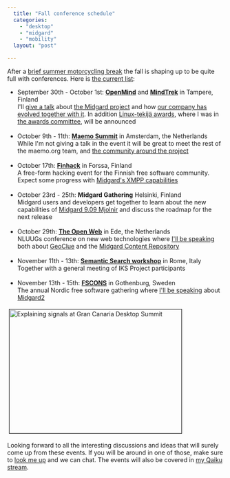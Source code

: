 ```yaml
---
  title: "Fall conference schedule"
  categories: 
    - "desktop"
    - "midgard"
    - "mobility"
  layout: "post"

---
```

<p>
After a <a href="http://bergie.iki.fi/blog/on_to_new_motorcycle_adventures/">brief summer motorcycling break</a> the fall is shaping up to be quite full with conferences. Here is <a href="http://www.dopplr.com/traveller/bergie/trips">the current list</a>:
</p><ul>
<li>September 30th - October 1st: <strong><a href="http://www.openmind.fi/">OpenMind</a></strong> and <strong><a href="http://www.mindtrek.org/2009/">MindTrek</a></strong> in Tampere, Finland<br /> I'll <a href="http://www.openmind.fi/programme">give a talk</a> about <a href="http://bergie.iki.fi/blog/midgard2_stable-generic_content_repository_for_web-desktop_and_mobile/">the Midgard project</a> and how <a href="http://www.slideshare.net/bergie/nemein-ja-midgard-yritys-open-source-projektin-keskipisteess">our company has evolved together with it</a>. In addition <a href="http://www.flug.fi/linuxtekija/">Linux-tekijä awards</a>, where I was in <a href="http://www.flug.fi/linuxtekija/2009/">the awards committee</a>, will be announced<br /><br /></li>
<li>October 9th - 11th: <strong><a href="http://maemo.org/news/events/maemo_summit_2009/">Maemo Summit</a></strong> in Amsterdam, the Netherlands<br /> While I'm not giving a talk in the event it will be great to meet the rest of the maemo.org team, and <a href="http://talk.maemo.org/showpost.php?p=330630&amp;postcount=1">the community around the project</a><br /><br /></li>
<li>October 17th: <strong><a href="http://www.finhack.org/">Finhack</a></strong> in Forssa, Finland<br /> A free-form hacking event for the Finnish free software community. Expect some progress with <a href="http://bergie.iki.fi/blog/xmpp_publish-subscribe_for_midgard_and_ajatus_replication/">Midgard's XMPP capabilities</a><br /><br /></li>
<li>October 23rd - 25th: <strong>Midgard Gathering</strong> Helsinki, Finland<br /> Midgard users and developers get together to learn about the new capabilities of <a href="http://www.slideshare.net/bergie/midgard2-content-repository-for-desktop-and-the-web">Midgard 9.09 Mjolnir</a> and discuss the roadmap for the next release<br /><br /></li>
<li>October 29th: <strong><a href="http://www.nluug.nl/activiteiten/events/nj09/index-en.html">The Open Web</a></strong> in Ede, the Netherlands<br /> NLUUGs conference on new web technologies where <a href="http://www.nluug.nl/activiteiten/events/nj09/programma-en.html">I'll be speaking</a> both about <a href="http://www.slideshare.net/bergie/locationaware-desktop">GeoClue</a> and the <a href="http://www.slideshare.net/bergie/midgard2-content-repository-for-desktop-and-the-web">Midgard Content Repository</a><br /><br /></li>
<li>November 11th - 13th: <strong><a href="http://www.iks-project.eu/civicrm/event/info?reset=1&amp;id=3">Semantic Search workshop</a></strong> in Rome, Italy<br /> Together with a general meeting of IKS Project participants<br /><br /></li>
<li>November 13th - 15th: <strong><a href="http://www.fscons.org/">FSCONS</a></strong> in Gothenburg, Sweden<br /> The annual Nordic free software gathering where <a href="http://www.fscons.org/schedule">I'll be speaking</a> about <a href="http://bergie.iki.fi/blog/how_midgard_and_midgard2_differ/">Midgard2</a></li>
</ul><p>
<img src="https://s3.eu-central-1.amazonaws.com/bergie-iki-fi/bergie-signals-gcds.jpg" height="287" width="400" border="1" hspace="4" vspace="4" alt="Explaining signals at Gran Canaria Desktop Summit" title="Explaining signals at Gran Canaria Desktop Summit" />
</p><p>
Looking forward to all the interesting discussions and ideas that will surely come up from these events. If you will be around in one of those, make sure to <a href="http://bergie.iki.fi/">look me up</a> and we can chat. The events will also be covered in <a href="http://www.qaiku.com/home/bergie/">my Qaiku stream</a>.
</p>
